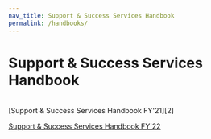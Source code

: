```yaml
---
nav_title: Support & Success Services Handbook
permalink: /handbooks/
---
```


# Support & Success Services Handbook
<br>
[Support & Success Services Handbook FY'21][2]

[Support & Success Services Handbook FY'22][1]


[1]: {{site.baseurl}}/services_handbook21/
[2]: {{site.baseurl}}/services_handbook/
